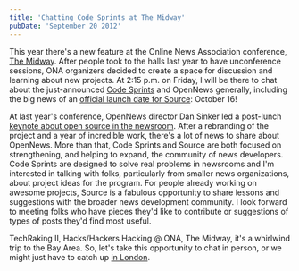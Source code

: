```yaml
---
title: 'Chatting Code Sprints at The Midway'
pubDate: 'September 20 2012'
---
```


<p>This year there&#39;s a new feature at the Online News Association conference, <a href="http://themidway.tumblr.com/">The Midway</a>. After people took to the halls last year to have unconference sessions, ONA organizers decided to create a space for discussion and learning about new projects. At 2:15 p.m. on Friday, I will be there to chat about the just-announced&nbsp;<a href="http://mozillaopennews.org/codesprints.html">Code Sprints</a> and OpenNews generally, including the big news of an <a href="http://ekprojectlog.tumblr.com/post/31921707575/source-launches-october-16th">official launch date for Source</a>: October 16!</p>
<!--break-->
<p>At last year&#39;s conference,&nbsp;OpenNews&nbsp;director Dan Sinker led a post-lunch <a href="http://ona11.journalists.org/sessions/knight-mozilla-open-source-newsroom/">keynote about open source in the newsroom</a>. After a rebranding of the project and a year of incredible work, there&#39;s a lot of news to share about OpenNews. More than that, Code Sprints and Source are both focused on strengthening, and helping to expand, the community of news developers. Code Sprints are designed to solve real problems in newsrooms and I&#39;m interested in talking with folks, particularly from smaller news organizations, about project ideas for the program. For people already working on awesome projects, Source is a fabulous opportunity to share lessons and suggestions with the broader news development community. I look forward to meeting folks who have pieces they&#39;d like to contribute or suggestions of types of posts they&#39;d find most useful.</p>
<p>TechRaking II, Hacks/Hackers Hacking @ ONA, The Midway, it&#39;s a whirlwind trip to the Bay Area. So, let&#39;s take this opportunity to chat in person, or we might just have to catch up <a href="http://mozillafestival.org/">in London</a>.</p>




